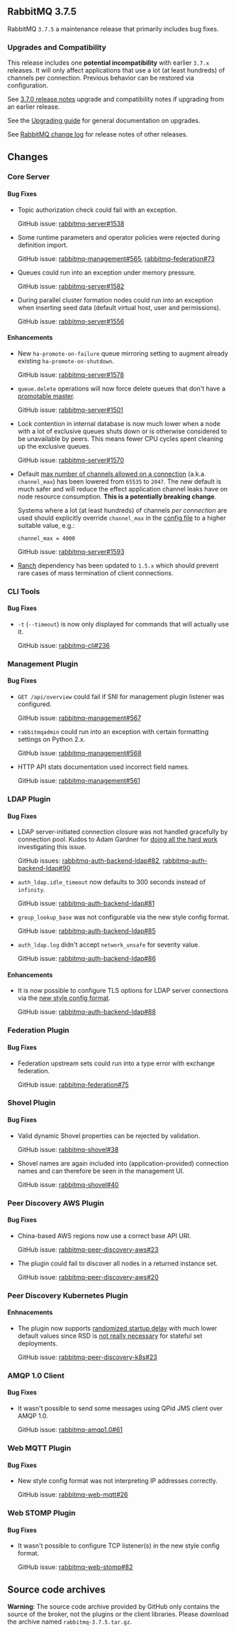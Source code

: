 ## RabbitMQ 3.7.5

RabbitMQ `3.7.5` a maintenance release that primarily includes bug fixes.

### Upgrades and Compatibility

This release includes one **potential incompatibility** with earlier `3.7.x` releases. It will only affect applications that use a lot (at least hundreds) of channels per connection. Previous behavior can be restored via configuration.

See [3.7.0 release notes](https://github.com/rabbitmq/rabbitmq-server/releases/tag/v3.7.0) upgrade and compatibility notes if upgrading from an earlier release.

See the [Upgrading guide](https://www.rabbitmq.com/upgrade.html) for general documentation on upgrades.

See [RabbitMQ change log](https://www.rabbitmq.com/changelog.html) for release notes of other releases.


## Changes

### Core Server

#### Bug Fixes

 * Topic authorization check could fail with an exception.
 
   GitHub issue: [rabbitmq-server#1538](https://github.com/rabbitmq/rabbitmq-server/issues/1538)

 * Some runtime parameters and operator policies were rejected during definition import.
 
   GitHub issue: [rabbitmq-management#565](https://github.com/rabbitmq/rabbitmq-management/issues/565), [rabbitmq-federation#73](https://github.com/rabbitmq/rabbitmq-federation/issues/73)

 * Queues could run into an exception under memory pressure.
 
   GitHub issue: [rabbitmq-server#1582](https://github.com/rabbitmq/rabbitmq-server/issues/1582)

 * During parallel cluster formation nodes could run into an exception when inserting seed data
   (default virtual host, user and permissions).

   GitHub issue: [rabbitmq-server#1556](https://github.com/rabbitmq/rabbitmq-server/pull/1556)

#### Enhancements

 * New `ha-promote-on-failure` queue mirroring setting to augment already existing `ha-promote-on-shutdown`.
 
   GitHub issue: [rabbitmq-server#1578](https://github.com/rabbitmq/rabbitmq-server/pull/1578)

 * `queue.delete` operations will now force delete queues that don't have a [promotable
   master](https://www.rabbitmq.com/ha.html#unsynchronised-mirrors).
   
   GitHub issue: [rabbitmq-server#1501](https://github.com/rabbitmq/rabbitmq-server/issues/1501)

 * Lock contention in internal database is now much lower when a node with a lot of exclusive queues
   shuts down or is otherwise considered to be unavailable by peers. This means fewer CPU cycles
   spent cleaning up the exclusive queues.
   
   GitHub issue: [rabbitmq-server#1570](https://github.com/rabbitmq/rabbitmq-server/pull/1570)

 * Default [max number of channels allowed on a connection](https://www.rabbitmq.com/networking.html#tuning-for-large-number-of-connections-channel-max) (a.k.a. `channel_max`) has been lowered from `65535` to `2047`.
   The new default is much safer and will reduce the effect application channel leaks have on node resource consumption. **This is a potentially breaking change**.
   
   Systems where a lot (at least hundreds) of channels *per connection* are used should explicitly override `channel_max` in the [config file](https://www.rabbitmq.com/configure.html) to a higher suitable value, e.g.:
   
   ```
   channel_max = 4000
   ```
   
   GitHub issue: [rabbitmq-server#1593](https://github.com/rabbitmq/rabbitmq-server/issues/1593)

  * [Ranch](https://github.com/ninenines/ranch) dependency has been updated to `1.5.x` which should prevent rare cases of mass termination of client connections.


### CLI Tools

#### Bug Fixes

 * `-t` (`--timeout`) is now only displayed for commands that will actually use it.
 
   GitHub issue: [rabbitmq-cli#236](https://github.com/rabbitmq/rabbitmq-cli/issues/236)


### Management Plugin

#### Bug Fixes

  * `GET /api/overview` could fail if SNI for management plugin listener was configured.
  
    GitHub issue: [rabbitmq-management#567](https://github.com/rabbitmq/rabbitmq-management/issues/567)

 * `rabbitmqadmin` could run into an exception with certain formatting settings on Python 2.x.
 
    GitHub issue: [rabbitmq-management#568](https://github.com/rabbitmq/rabbitmq-management/issues/568)

  * HTTP API stats documentation used incorrect field names.
  
    GitHub issue: [rabbitmq-management#561](https://github.com/rabbitmq/rabbitmq-management/pull/561)


### LDAP Plugin

#### Bug Fixes

 * LDAP server-initiated connection closure was not handled gracefully by connection pool.
   Kudos to Adam Gardner for [doing all the hard work](https://groups.google.com/forum/#!topic/rabbitmq-users/4Gva3h-yJzM) investigating this issue.
 
   GitHub issues: [rabbitmq-auth-backend-ldap#82](https://github.com/rabbitmq/rabbitmq-auth-backend-ldap/issues/82), [rabbitmq-auth-backend-ldap#90](https://github.com/rabbitmq/rabbitmq-auth-backend-ldap/issues/90)

 * `auth_ldap.idle_timeout` now defaults to 300 seconds instead of `infinity`.
 
   GitHub issue: [rabbitmq-auth-backend-ldap#81](https://github.com/rabbitmq/rabbitmq-auth-backend-ldap/issues/81)

 * `group_lookup_base` was not configurable via the new style config format.
 
   GitHub issue: [rabbitmq-auth-backend-ldap#85](https://github.com/rabbitmq/rabbitmq-auth-backend-ldap/issues/85)

 * `auth_ldap.log` didn't accept `network_unsafe` for severity value.

   GitHub issue: [rabbitmq-auth-backend-ldap#86](https://github.com/rabbitmq/rabbitmq-auth-backend-ldap/issues/86)

#### Enhancements

 * It is now possible to configure TLS options for LDAP server connections via the [new style config format](https://www.rabbitmq.com/configure.html).
 
   GitHub issue: [rabbitmq-auth-backend-ldap#88](https://github.com/rabbitmq/rabbitmq-auth-backend-ldap/issues/88)


### Federation Plugin

#### Bug Fixes

  * Federation upstream sets could run into a type error with exchange federation.
  
    GitHub issue: [rabbitmq-federation#75](https://github.com/rabbitmq/rabbitmq-federation/issues/75)


### Shovel Plugin

#### Bug Fixes

  * Valid dynamic Shovel properties can be rejected by validation.

    GitHub issue: [rabbitmq-shovel#38](https://github.com/rabbitmq/rabbitmq-shovel/issues/38)

 * Shovel names are again included into (application-provided) connection names and can therefore
   be seen in the management UI.
   
   GitHub issue: [rabbitmq-shovel#40](https://github.com/rabbitmq/rabbitmq-shovel/issues/40)


### Peer Discovery AWS Plugin

#### Bug Fixes

  * China-based AWS regions now use a correct base API URI.
  
    GitHub issue: [rabbitmq-peer-discovery-aws#23](https://github.com/rabbitmq/rabbitmq-peer-discovery-aws/issues/23)

  * The plugin could fail to discover all nodes in a returned instance set.
  
    GitHub issue: [rabbitmq-peer-discovery-aws#20](https://github.com/rabbitmq/rabbitmq-peer-discovery-aws/issues/20)


### Peer Discovery Kubernetes Plugin

#### Enhnacements

  * The plugin now supports [randomized startup delay](https://www.rabbitmq.com/cluster-formation.html#initial-formation-race-condition) with much lower default values
    since RSD is [not really necessary](https://www.rabbitmq.com/cluster-formation.html#peer-discovery-k8s) for stateful set deployments.
    
    GitHub issue: [rabbitmq-peer-discovery-k8s#23](https://github.com/rabbitmq/rabbitmq-peer-discovery-k8s/issues/23)


### AMQP 1.0 Client

#### Bug Fixes

  * It wasn't possible to send some messages using QPid JMS client over AMQP 1.0.
  
    GitHub issue: [rabbitmq-amqp1.0#61](https://github.com/rabbitmq/rabbitmq-amqp1.0/issues/61)


### Web MQTT Plugin

#### Bug Fixes

  * New style config format was not interpreting IP addresses correctly.
  
    GitHub issue: [rabbitmq-web-mqtt#26](https://github.com/rabbitmq/rabbitmq-web-mqtt/issues/26)


### Web STOMP Plugin

#### Bug Fixes

  * It wasn't possible to configure TCP listener(s) in the new style config format.
  
    GitHub issue: [rabbitmq-web-stomp#82](https://github.com/rabbitmq/rabbitmq-web-stomp/issues/82)



## Source code archives

**Warning**: The source code archive provided by GitHub only contains the source of the broker,
not the plugins or the client libraries. Please download the archive named `rabbitmq-3.7.5.tar.gz`.
